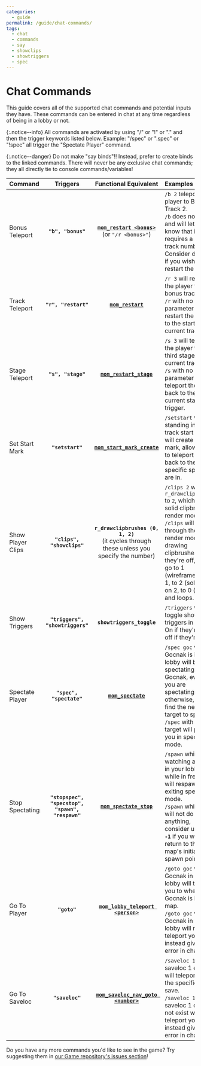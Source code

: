 ```yaml
---
categories:
  - guide
permalink: /guide/chat-commands/
tags:
  - chat
  - commands
  - say
  - showclips
  - showtriggers
  - spec
---
```


# Chat Commands

This guide covers all of the supported chat commands and potential inputs they have. These commands can be entered in chat at any time regardless of being in a lobby or not.

{:.notice--info}
All commands are activated by using "/" or "!" or "." and then the trigger keywords listed below. Example: "/spec" or ".spec" or "!spec" all trigger the "Spectate Player" command.

{:.notice--danger}
Do not make "say binds"!! Instead, prefer to create binds to the linked commands. There will never be any exclusive chat commands; they all directly tie to console commands/variables!

| Command           |                     Triggers                     |                                    Functional Equivalent                                     | Examples                                                                                                                                                                                                                                                          |
| :---------------- | :----------------------------------------------: | :------------------------------------------------------------------------------------------: | :---------------------------------------------------------------------------------------------------------------------------------------------------------------------------------------------------------------------------------------------------------------- |
| Bonus Teleport    |                **`"b", "bonus"`**                |          **[`mom_restart <bonus>`](/command/mom_restart)** <br>(or `"/r <bonus>"`)           | `/b 2` teleports the player to Bonus Track 2.<br>`/b` does not work and will let you know that it requires a specific track number. Consider doing **`/r`** if you wish to restart the track.                                                                     |
| Track Teleport    |               **`"r", "restart"`**               |                          **[`mom_restart`](/command/mom_restart)**                           | `/r 3` will restart the player to bonus track 3.<br>`/r` with no parameter will restart the player to the start of the current track.                                                                                                                             |
| Stage Teleport    |                **`"s", "stage"`**                |                    **[`mom_restart_stage`](/command/mom_restart_stage)**                     | `/s 3` will teleport the player to the third stage of the current track.<br>`/s` with no parameter will teleport the player back to the current stage's trigger.                                                                                                  |
| Set Start Mark    |                 **`"setstart"`**                 |                **[`mom_start_mark_create`](/command/mom_start_mark_create)**                 | `/setstart` while standing in the track start zone will create a start mark, allowing `/r` to teleport you back to the specific spot you are in.                                                                                                                  |
| Show Player Clips |            **`"clips", "showclips"`**            | **`r_drawclipbrushes (0, 1, 2)`**<br>(it cycles through these unless you specify the number) | `/clips 2` will set `r_drawclipbrushes` to `2`, which is the solid clipbrush render mode.<br>`/clips` will cycle through the render modes of drawing clipbrushes. If they're off, they go to 1 (wireframe), if on 1, to 2 (solid), if on 2, to 0 (off) and loops. |
| Show Triggers     |         **`"triggers", "showtriggers"`**         |                                  **`showtriggers_toggle`**                                   | `/triggers` will toggle showing triggers in game. On if they're off, off if they're on.                                                                                                                                                                           |
| Spectate Player   |             **`"spec", "spectate"`**             |                         **[`mom_spectate`](/command/mom_spectate)**                          | `/spec goc` while Gocnak is in your lobby will begin spectating Gocnak, even if you are spectating, otherwise, will find the next best target to spectate.<br>`/spec` with no target will place you in spectator mode.                                            |
| Stop Spectating   | **`"stopspec", "specstop", "spawn", "respawn"`** |                    **[`mom_spectate_stop`](/command/mom_spectate_stop)**                     | `/spawn` while watching a player in your lobby, or while in free roam, will respawn you, exiting spectate mode.<br>`/spawn` while alive will not do anything, consider using **`/r -1`** if you wish to return to the map's initial spawn point.                  |
| Go To Player      |                   **`"goto"`**                   |              **[`mom_lobby_teleport <person>`](/command/mom_lobby_teleport/)**               | `/goto goc` with Gocnak in your lobby will teleport you to where Gocnak is in the map.<br>`/goto goc` without Gocnak in your lobby will not teleport you, and instead give an error in chat.                                                                      |
| Go To Saveloc     |                 **`"saveloc"`**                  |             **[`mom_saveloc_nav_goto <number>`](/command/mom_saveloc_nav_goto)**             | `/saveloc 1` when saveloc 1 exists will teleport you to the specified save.<br>`/saveloc 1` when saveloc 1 does not exist will not teleport you, and instead give an error in chat.                                                                               |

Do you have any more commands you'd like to see in the game? Try suggesting them in [our Game repository's issues section](https://github.com/momentum-mod/game/issues/new/choose)!
